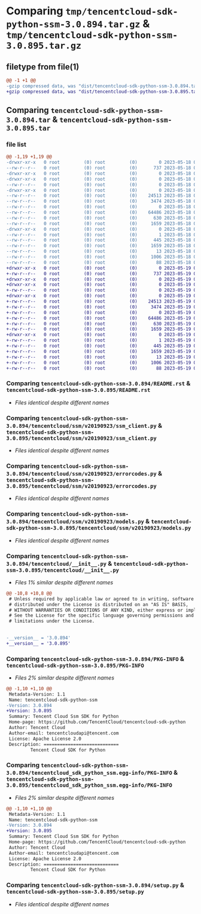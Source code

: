 # Comparing `tmp/tencentcloud-sdk-python-ssm-3.0.894.tar.gz` & `tmp/tencentcloud-sdk-python-ssm-3.0.895.tar.gz`

## filetype from file(1)

```diff
@@ -1 +1 @@
-gzip compressed data, was "dist/tencentcloud-sdk-python-ssm-3.0.894.tar", last modified: Thu May 18 00:36:06 2023, max compression
+gzip compressed data, was "dist/tencentcloud-sdk-python-ssm-3.0.895.tar", last modified: Fri May 19 02:59:31 2023, max compression
```

## Comparing `tencentcloud-sdk-python-ssm-3.0.894.tar` & `tencentcloud-sdk-python-ssm-3.0.895.tar`

### file list

```diff
@@ -1,19 +1,19 @@
-drwxr-xr-x   0 root         (0) root         (0)        0 2023-05-18 00:36:06.000000 tencentcloud-sdk-python-ssm-3.0.894/
--rw-r--r--   0 root         (0) root         (0)      737 2023-05-18 00:36:06.000000 tencentcloud-sdk-python-ssm-3.0.894/README.rst
-drwxr-xr-x   0 root         (0) root         (0)        0 2023-05-18 00:36:06.000000 tencentcloud-sdk-python-ssm-3.0.894/tencentcloud/
-drwxr-xr-x   0 root         (0) root         (0)        0 2023-05-18 00:36:06.000000 tencentcloud-sdk-python-ssm-3.0.894/tencentcloud/ssm/
--rw-r--r--   0 root         (0) root         (0)        0 2023-05-18 00:36:06.000000 tencentcloud-sdk-python-ssm-3.0.894/tencentcloud/ssm/__init__.py
-drwxr-xr-x   0 root         (0) root         (0)        0 2023-05-18 00:36:06.000000 tencentcloud-sdk-python-ssm-3.0.894/tencentcloud/ssm/v20190923/
--rw-r--r--   0 root         (0) root         (0)    24513 2023-05-18 00:36:06.000000 tencentcloud-sdk-python-ssm-3.0.894/tencentcloud/ssm/v20190923/ssm_client.py
--rw-r--r--   0 root         (0) root         (0)     3474 2023-05-18 00:36:06.000000 tencentcloud-sdk-python-ssm-3.0.894/tencentcloud/ssm/v20190923/errorcodes.py
--rw-r--r--   0 root         (0) root         (0)        0 2023-05-18 00:36:06.000000 tencentcloud-sdk-python-ssm-3.0.894/tencentcloud/ssm/v20190923/__init__.py
--rw-r--r--   0 root         (0) root         (0)    64486 2023-05-18 00:36:06.000000 tencentcloud-sdk-python-ssm-3.0.894/tencentcloud/ssm/v20190923/models.py
--rw-r--r--   0 root         (0) root         (0)      630 2023-05-18 00:36:06.000000 tencentcloud-sdk-python-ssm-3.0.894/tencentcloud/__init__.py
--rw-r--r--   0 root         (0) root         (0)     1659 2023-05-18 00:36:06.000000 tencentcloud-sdk-python-ssm-3.0.894/PKG-INFO
-drwxr-xr-x   0 root         (0) root         (0)        0 2023-05-18 00:36:06.000000 tencentcloud-sdk-python-ssm-3.0.894/tencentcloud_sdk_python_ssm.egg-info/
--rw-r--r--   0 root         (0) root         (0)        1 2023-05-18 00:36:06.000000 tencentcloud-sdk-python-ssm-3.0.894/tencentcloud_sdk_python_ssm.egg-info/dependency_links.txt
--rw-r--r--   0 root         (0) root         (0)      445 2023-05-18 00:36:06.000000 tencentcloud-sdk-python-ssm-3.0.894/tencentcloud_sdk_python_ssm.egg-info/SOURCES.txt
--rw-r--r--   0 root         (0) root         (0)     1659 2023-05-18 00:36:06.000000 tencentcloud-sdk-python-ssm-3.0.894/tencentcloud_sdk_python_ssm.egg-info/PKG-INFO
--rw-r--r--   0 root         (0) root         (0)       13 2023-05-18 00:36:06.000000 tencentcloud-sdk-python-ssm-3.0.894/tencentcloud_sdk_python_ssm.egg-info/top_level.txt
--rw-r--r--   0 root         (0) root         (0)     1006 2023-05-18 00:36:06.000000 tencentcloud-sdk-python-ssm-3.0.894/setup.py
--rw-r--r--   0 root         (0) root         (0)       88 2023-05-18 00:36:06.000000 tencentcloud-sdk-python-ssm-3.0.894/setup.cfg
+drwxr-xr-x   0 root         (0) root         (0)        0 2023-05-19 02:59:31.000000 tencentcloud-sdk-python-ssm-3.0.895/
+-rw-r--r--   0 root         (0) root         (0)      737 2023-05-19 02:59:31.000000 tencentcloud-sdk-python-ssm-3.0.895/README.rst
+drwxr-xr-x   0 root         (0) root         (0)        0 2023-05-19 02:59:31.000000 tencentcloud-sdk-python-ssm-3.0.895/tencentcloud/
+drwxr-xr-x   0 root         (0) root         (0)        0 2023-05-19 02:59:31.000000 tencentcloud-sdk-python-ssm-3.0.895/tencentcloud/ssm/
+-rw-r--r--   0 root         (0) root         (0)        0 2023-05-19 02:59:31.000000 tencentcloud-sdk-python-ssm-3.0.895/tencentcloud/ssm/__init__.py
+drwxr-xr-x   0 root         (0) root         (0)        0 2023-05-19 02:59:31.000000 tencentcloud-sdk-python-ssm-3.0.895/tencentcloud/ssm/v20190923/
+-rw-r--r--   0 root         (0) root         (0)    24513 2023-05-19 02:59:31.000000 tencentcloud-sdk-python-ssm-3.0.895/tencentcloud/ssm/v20190923/ssm_client.py
+-rw-r--r--   0 root         (0) root         (0)     3474 2023-05-19 02:59:31.000000 tencentcloud-sdk-python-ssm-3.0.895/tencentcloud/ssm/v20190923/errorcodes.py
+-rw-r--r--   0 root         (0) root         (0)        0 2023-05-19 02:59:31.000000 tencentcloud-sdk-python-ssm-3.0.895/tencentcloud/ssm/v20190923/__init__.py
+-rw-r--r--   0 root         (0) root         (0)    64486 2023-05-19 02:59:31.000000 tencentcloud-sdk-python-ssm-3.0.895/tencentcloud/ssm/v20190923/models.py
+-rw-r--r--   0 root         (0) root         (0)      630 2023-05-19 02:59:31.000000 tencentcloud-sdk-python-ssm-3.0.895/tencentcloud/__init__.py
+-rw-r--r--   0 root         (0) root         (0)     1659 2023-05-19 02:59:31.000000 tencentcloud-sdk-python-ssm-3.0.895/PKG-INFO
+drwxr-xr-x   0 root         (0) root         (0)        0 2023-05-19 02:59:31.000000 tencentcloud-sdk-python-ssm-3.0.895/tencentcloud_sdk_python_ssm.egg-info/
+-rw-r--r--   0 root         (0) root         (0)        1 2023-05-19 02:59:31.000000 tencentcloud-sdk-python-ssm-3.0.895/tencentcloud_sdk_python_ssm.egg-info/dependency_links.txt
+-rw-r--r--   0 root         (0) root         (0)      445 2023-05-19 02:59:31.000000 tencentcloud-sdk-python-ssm-3.0.895/tencentcloud_sdk_python_ssm.egg-info/SOURCES.txt
+-rw-r--r--   0 root         (0) root         (0)     1659 2023-05-19 02:59:31.000000 tencentcloud-sdk-python-ssm-3.0.895/tencentcloud_sdk_python_ssm.egg-info/PKG-INFO
+-rw-r--r--   0 root         (0) root         (0)       13 2023-05-19 02:59:31.000000 tencentcloud-sdk-python-ssm-3.0.895/tencentcloud_sdk_python_ssm.egg-info/top_level.txt
+-rw-r--r--   0 root         (0) root         (0)     1006 2023-05-19 02:59:31.000000 tencentcloud-sdk-python-ssm-3.0.895/setup.py
+-rw-r--r--   0 root         (0) root         (0)       88 2023-05-19 02:59:31.000000 tencentcloud-sdk-python-ssm-3.0.895/setup.cfg
```

### Comparing `tencentcloud-sdk-python-ssm-3.0.894/README.rst` & `tencentcloud-sdk-python-ssm-3.0.895/README.rst`

 * *Files identical despite different names*

### Comparing `tencentcloud-sdk-python-ssm-3.0.894/tencentcloud/ssm/v20190923/ssm_client.py` & `tencentcloud-sdk-python-ssm-3.0.895/tencentcloud/ssm/v20190923/ssm_client.py`

 * *Files identical despite different names*

### Comparing `tencentcloud-sdk-python-ssm-3.0.894/tencentcloud/ssm/v20190923/errorcodes.py` & `tencentcloud-sdk-python-ssm-3.0.895/tencentcloud/ssm/v20190923/errorcodes.py`

 * *Files identical despite different names*

### Comparing `tencentcloud-sdk-python-ssm-3.0.894/tencentcloud/ssm/v20190923/models.py` & `tencentcloud-sdk-python-ssm-3.0.895/tencentcloud/ssm/v20190923/models.py`

 * *Files identical despite different names*

### Comparing `tencentcloud-sdk-python-ssm-3.0.894/tencentcloud/__init__.py` & `tencentcloud-sdk-python-ssm-3.0.895/tencentcloud/__init__.py`

 * *Files 1% similar despite different names*

```diff
@@ -10,8 +10,8 @@
 # Unless required by applicable law or agreed to in writing, software
 # distributed under the License is distributed on an "AS IS" BASIS,
 # WITHOUT WARRANTIES OR CONDITIONS OF ANY KIND, either express or implied.
 # See the License for the specific language governing permissions and
 # limitations under the License.
 
 
-__version__ = '3.0.894'
+__version__ = '3.0.895'
```

### Comparing `tencentcloud-sdk-python-ssm-3.0.894/PKG-INFO` & `tencentcloud-sdk-python-ssm-3.0.895/PKG-INFO`

 * *Files 2% similar despite different names*

```diff
@@ -1,10 +1,10 @@
 Metadata-Version: 1.1
 Name: tencentcloud-sdk-python-ssm
-Version: 3.0.894
+Version: 3.0.895
 Summary: Tencent Cloud Ssm SDK for Python
 Home-page: https://github.com/TencentCloud/tencentcloud-sdk-python
 Author: Tencent Cloud
 Author-email: tencentcloudapi@tencent.com
 License: Apache License 2.0
 Description: ============================
         Tencent Cloud SDK for Python
```

### Comparing `tencentcloud-sdk-python-ssm-3.0.894/tencentcloud_sdk_python_ssm.egg-info/PKG-INFO` & `tencentcloud-sdk-python-ssm-3.0.895/tencentcloud_sdk_python_ssm.egg-info/PKG-INFO`

 * *Files 2% similar despite different names*

```diff
@@ -1,10 +1,10 @@
 Metadata-Version: 1.1
 Name: tencentcloud-sdk-python-ssm
-Version: 3.0.894
+Version: 3.0.895
 Summary: Tencent Cloud Ssm SDK for Python
 Home-page: https://github.com/TencentCloud/tencentcloud-sdk-python
 Author: Tencent Cloud
 Author-email: tencentcloudapi@tencent.com
 License: Apache License 2.0
 Description: ============================
         Tencent Cloud SDK for Python
```

### Comparing `tencentcloud-sdk-python-ssm-3.0.894/setup.py` & `tencentcloud-sdk-python-ssm-3.0.895/setup.py`

 * *Files identical despite different names*


